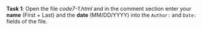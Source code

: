 **Task 1**: Open the file _code7-1.html_ and in the comment section enter your **name** (First + Last) and the **date** (MM/DD/YYYY) into the `Author:` and `Date:` fields of the file.
